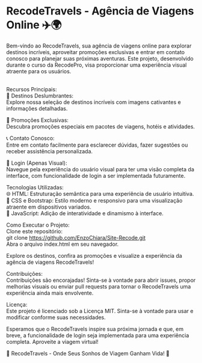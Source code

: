 # RecodeTravels - Agência de Viagens Online ✈️🌍 <br>

Bem-vindo ao RecodeTravels, sua agência de viagens online para explorar destinos incríveis, aproveitar promoções exclusivas e entrar em contato conosco para planejar suas próximas aventuras. Este projeto, desenvolvido durante o curso da RecodePro, visa proporcionar uma experiência visual atraente para os usuários.
<br>
<br>

Recursos Principais:<br>
🌆 Destinos Deslumbrantes:<br>
Explore nossa seleção de destinos incríveis com imagens cativantes e informações detalhadas.<br>

💸 Promoções Exclusivas:<br>
Descubra promoções especiais em pacotes de viagens, hotéis e atividades.<br>

📞 Contato Conosco:<br>
Entre em contato facilmente para esclarecer dúvidas, fazer sugestões ou receber assistência personalizada.<br>

🔐 Login (Apenas Visual):<br>
Navegue pela experiência do usuário visual para ter uma visão completa da interface, com funcionalidade de login a ser implementada futuramente.<br>

Tecnologias Utilizadas:<br>
🌐 HTML: Estruturação semântica para uma experiência de usuário intuitiva.<br>
🎨 CSS e Bootstrap: Estilo moderno e responsivo para uma visualização atraente em dispositivos variados.<br>
🚀 JavaScript: Adição de interatividade e dinamismo à interface.<br>

Como Executar o Projeto:<br>
Clone este repositório:<br>
git clone https://github.com/EnzoChiara/Site-Recode.git<br>
Abra o arquivo index.html em seu navegador.<br>

Explore os destinos, confira as promoções e visualize a experiência da agência de viagens RecodeTravels!<br>

Contribuições:<br>
Contribuições são encorajadas! Sinta-se à vontade para abrir issues, propor melhorias visuais ou enviar pull requests para tornar o RecodeTravels uma experiência ainda mais envolvente.<br>

Licença:<br>
Este projeto é licenciado sob a Licença MIT. Sinta-se à vontade para usar e modificar conforme suas necessidades.<br>

Esperamos que o RecodeTravels inspire sua próxima jornada e que, em breve, a funcionalidade de login seja implementada para uma experiência completa.
Aproveite a viagem virtual!<br>

🌟 RecodeTravels - Onde Seus Sonhos de Viagem Ganham Vida! 🌟<br>
